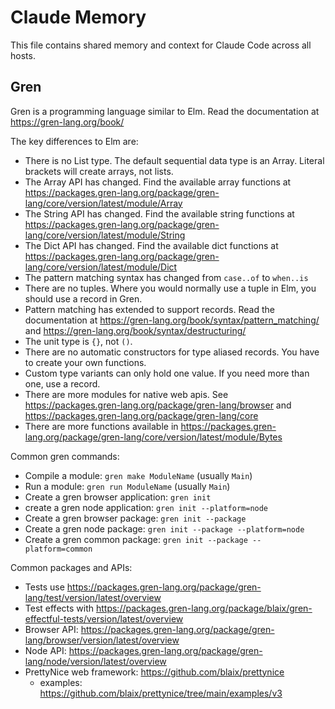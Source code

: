 # Claude Memory

This file contains shared memory and context for Claude Code across all hosts.

## Gren

Gren is a programming language similar to Elm.
Read the documentation at https://gren-lang.org/book/

The key differences to Elm are:

* There is no List type. The default sequential data type is an Array. Literal brackets will create arrays, not lists.
* The Array API has changed. Find the available array functions at https://packages.gren-lang.org/package/gren-lang/core/version/latest/module/Array
* The String API has changed. Find the available string functions at https://packages.gren-lang.org/package/gren-lang/core/version/latest/module/String
* The Dict API has changed. Find the available dict functions at https://packages.gren-lang.org/package/gren-lang/core/version/latest/module/Dict
* The pattern matching syntax has changed from `case..of` to `when..is`
* There are no tuples. Where you would normally use a tuple in Elm, you should use a record in Gren.
* Pattern matching has extended to support records. Read the documentation at https://gren-lang.org/book/syntax/pattern_matching/ and https://gren-lang.org/book/syntax/destructuring/
* The unit type is `{}`, not `()`.
* There are no automatic constructors for type aliased records. You have to create your own functions.
* Custom type variants can only hold one value. If you need more than one, use a record.
* There are more modules for native web apis. See https://packages.gren-lang.org/package/gren-lang/browser and https://packages.gren-lang.org/package/gren-lang/core
* There are more functions available in https://packages.gren-lang.org/package/gren-lang/core/version/latest/module/Bytes

Common gren commands:

* Compile a module: `gren make ModuleName` (usually `Main`)
* Run a module: `gren run ModuleName` (usually `Main`)
* Create a gren browser application: `gren init`
* create a gren node application: `gren init --platform=node`
* Create a gren browser package: `gren init --package`
* Create a gren node package: `gren init --package --platform=node`
* Create a gren common package: `gren init --package --platform=common`

Common packages and APIs:

* Tests use https://packages.gren-lang.org/package/gren-lang/test/version/latest/overview
* Test effects with https://packages.gren-lang.org/package/blaix/gren-effectful-tests/version/latest/overview
* Browser API: https://packages.gren-lang.org/package/gren-lang/browser/version/latest/overview
* Node API: https://packages.gren-lang.org/package/gren-lang/node/version/latest/overview
* PrettyNice web framework: https://github.com/blaix/prettynice
    * examples: https://github.com/blaix/prettynice/tree/main/examples/v3
